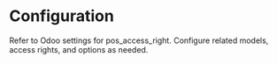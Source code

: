 # Configuration

Refer to Odoo settings for pos_access_right. Configure related models, access rights, and options as needed.
